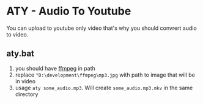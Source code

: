 # ATY - Audio To Youtube

You can upload to youtube only video that's why you should convrert audio to video.

## aty.bat
1) you should have [ffmpeg](https://ffmpeg.org/download.html) in path
2) replace `"D:\development\ffmpeg\mp3.jpg` with path to image that will be in video
3) usage `aty some_audio.mp3`. Will create `some_audio.mp3.mkv` in the same directory
